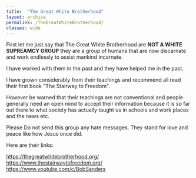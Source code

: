 ```yaml
---
title:  "The Great White Brotherhood"
layout: archive
permalink: /TheGreatWhiteBrotherhood/
classes: wide
---
```


First let me just say that The Great White Brotherhood are **NOT A WHITE SUPREAMCY GROUP** they are a group of humans that are now discarnate and work endlessly to assist mankind incarnate.

I have worked with them in the past and they have helped me in the past.

I have grown considerably from their teachings and recommend all read their first book "The Stairway to Freedom".

However be warned that their teachings are not conventional and people generally need an open mind to accept their information because it is so far out there to what society has actually taught us in schools and work places and the news etc.

Please Do not send this group any hate messages. They stand for love and peace like how Jesus once did.

Here are their links:

<https://thegreatwhitebrotherhood.org/>\
<https://www.thestairwaytofreedom.org/>\
<https://www.youtube.com/c/BobSanders>



